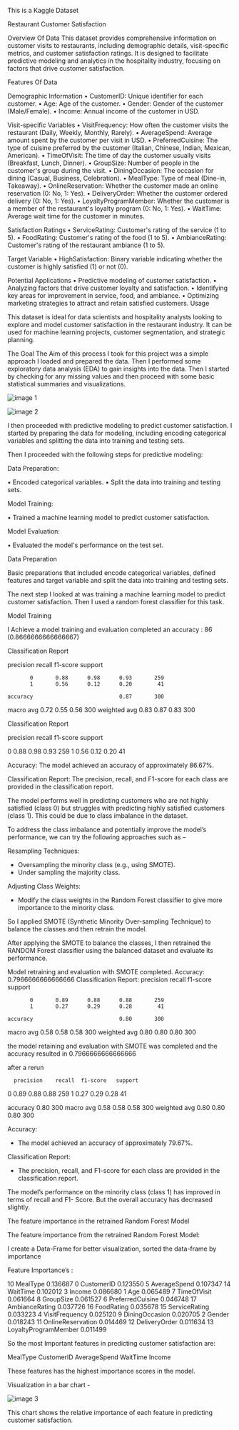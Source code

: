 This is a Kaggle Dataset

Restaurant Customer Satisfaction 

Overview Of Data
This dataset provides comprehensive information on customer visits to restaurants, 
including demographic details, visit-specific metrics, and customer satisfaction ratings. 
It is designed to facilitate predictive modeling and analytics in the hospitality industry, 
focusing on factors that drive customer satisfaction.

Features Of Data 

Demographic Information
•	CustomerID: Unique identifier for each customer.
•	Age: Age of the customer.
•	Gender: Gender of the customer (Male/Female).
•	Income: Annual income of the customer in USD.

Visit-specific Variables
•	VisitFrequency: How often the customer visits the restaurant (Daily, Weekly, Monthly, Rarely).
•	AverageSpend: Average amount spent by the customer per visit in USD.
•	PreferredCuisine: The type of cuisine preferred by the customer (Italian, Chinese, Indian, Mexican, American).
•	TimeOfVisit: The time of day the customer usually visits (Breakfast, Lunch, Dinner).
•	GroupSize: Number of people in the customer's group during the visit.
•	DiningOccasion: The occasion for dining (Casual, Business, Celebration).
•	MealType: Type of meal (Dine-in, Takeaway).
•	OnlineReservation: Whether the customer made an online reservation (0: No, 1: Yes).
•	DeliveryOrder: Whether the customer ordered delivery (0: No, 1: Yes).
•	LoyaltyProgramMember: Whether the customer is a member of the restaurant's loyalty program (0: No, 1: Yes).
•	WaitTime: Average wait time for the customer in minutes.

Satisfaction Ratings
•	ServiceRating: Customer's rating of the service (1 to 5).
•	FoodRating: Customer's rating of the food (1 to 5).
•	AmbianceRating: Customer's rating of the restaurant ambiance (1 to 5).

Target Variable
•	HighSatisfaction: Binary variable indicating whether the customer is highly satisfied (1) or not (0). 

Potential Applications
•	Predictive modeling of customer satisfaction.
•	Analyzing factors that drive customer loyalty and satisfaction.
•	Identifying key areas for improvement in service, food, and ambiance.
•	Optimizing marketing strategies to attract and retain satisfied customers.
Usage

This dataset is ideal for data scientists and hospitality analysts looking to explore and model customer satisfaction in the restaurant industry. 
It can be used for machine learning projects, customer segmentation, and strategic planning.

The Goal 
The Aim of this process I took for this project was a simple approach I loaded and prepared the data. 
Then I performed some exploratory data analysis (EDA) to gain insights into the data. 
Then I started by checking for any missing values and then proceed with some basic statistical summaries and visualizations.

![image 1 ](https://github.com/leandrenash/Restaurant-Customer-Satisfaction/assets/73446394/92a5ab34-a38a-4166-9f3d-1d3b76aaeab7)


![image 2 ](https://github.com/leandrenash/Restaurant-Customer-Satisfaction/assets/73446394/14795689-b6a1-414b-af79-4a40090569a1)


 
I then proceeded with predictive modeling to predict customer satisfaction. I started  by preparing the data for modeling, 
including encoding categorical variables and splitting the data into training and testing sets.

Then I proceeded with the following steps for predictive modeling:

Data Preparation:

•	Encoded categorical variables.
•	Split the data into training and testing sets.

Model Training:

•	Trained a machine learning model to predict customer satisfaction.

Model Evaluation:

•	Evaluated the model's performance on the test set.



Data Preparation 

Basic preparations that included encode categorical variables, defined features and target variable and split the data into training and testing sets. 

The next step I looked at was training a machine learning model to predict customer satisfaction. Then I used a random forest classifier for this task.



Model Training 

I Achieve a model training and evaluation completed an accuracy : 86 
(0.8666666666666667)

Classification Report 

precision    recall  f1-score   support

           0       0.88      0.98      0.93       259
           1       0.56      0.12      0.20        41

    accuracy                           0.87       300
   macro avg       0.72      0.55      0.56       300
weighted avg       0.83      0.87      0.83       300



Classification Report 

precision    recall  f1-score   support

   0       0.88      0.98      0.93       259
   1       0.56      0.12      0.20        41

Accuracy: The model achieved an accuracy of approximately 86.67%.

Classification Report: The precision, recall, and F1-score for each class are provided in the classification report.


The model performs well in predicting customers who are not highly satisfied (class 0) but struggles with predicting highly satisfied customers (class 1). 
This could be due to class imbalance in the dataset.

To address the class imbalance and potentially improve the model’s performance, we can try the following approaches such as – 

Resampling Techniques:

   - Oversampling the minority class (e.g., using SMOTE).
   - Under sampling the majority class.

Adjusting Class Weights:

-	Modify the class weights in the Random Forest classifier to give more importance to the minority class.

So I applied SMOTE (Synthetic Minority Over-sampling Technique) to balance the classes and then retrain the model. 

After applying the SMOTE to balance the classes, I then retrained the RANDOM Forest classifier using the balanced dataset and evaluate its performance.

Model retraining and evaluation with SMOTE completed.
Accuracy: 0.7966666666666666
Classification Report:
              precision    recall  f1-score   support

           0       0.89      0.88      0.88       259
           1       0.27      0.29      0.28        41

    accuracy                           0.80       300
   macro avg       0.58      0.58      0.58       300
weighted avg       0.80      0.80      0.80       300

the model retaining and evaluation with SMOTE was completed and the accuracy resulted in 0.7966666666666666

after a rerun 

      precision    recall  f1-score   support

   0       0.89      0.88      0.88       259
   1       0.27      0.29      0.28        41

accuracy 0.80 300
macro avg 0.58 0.58 0.58 300
weighted avg 0.80 0.80 0.80 300

Accuracy: 
-	The model achieved an accuracy of approximately 79.67%.

Classification Report: 
-	The precision, recall, and F1-score for each class are provided in the classification report.

The model’s performance on the minority class (class 1) has improved in terms of recall and F1- Score. But  the overall accuracy has decreased slightly. 




The feature importance in the retrained Random Forest Model

The feature importance from the retrained Random Forest Model:

I create a Data-Frame for better visualization, sorted the data-frame by importance 

Feature Importance’s :

10              MealType    0.136687
0             CustomerID    0.123550
5           AverageSpend    0.107347
14              WaitTime    0.102012
3                 Income    0.086680
1                    Age    0.065489
7            TimeOfVisit    0.061664
8              GroupSize    0.061527
6       PreferredCuisine    0.046748
17        AmbianceRating    0.037726
16            FoodRating    0.035678
15         ServiceRating    0.033223
4         VisitFrequency    0.025120
9         DiningOccasion    0.020705
2                 Gender    0.018243
11     OnlineReservation    0.014469
12         DeliveryOrder    0.011634
13  LoyaltyProgramMember    0.011499

So the most Important features in predicting customer satisfaction are:

MealType
CustomerID
AverageSpend
WaitTime
Income

These features has the highest importance scores in the model.




Visualization in a bar chart - 

 ![image 3 ](https://github.com/leandrenash/Restaurant-Customer-Satisfaction/assets/73446394/2dc23ce9-99de-4359-ab3d-d5ba65745112)


This chart shows the relative importance of each feature in predicting customer satisfaction.
